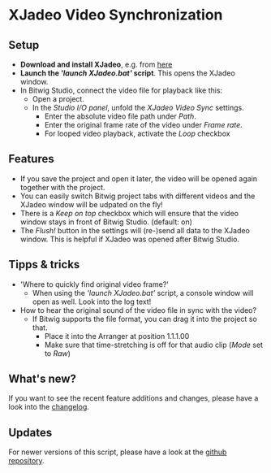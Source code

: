 # XJadeo Video Synchronization

## Setup

- **Download and install XJadeo**, e.g. from [here](https://xjadeo.sourceforge.net/download.html)
- **Launch the *'launch XJadeo.bat'* script**. This opens the XJadeo window.
- In Bitwig Studio, connect the video file for playback like this:
  - Open a project.
  - In the *Studio I/O panel*, unfold the *XJadeo Video Sync* settings.
    - Enter the absolute video file path under *Path*.
    - Enter the original frame rate of the video under *Frame rate*.
    - For looped video playback, activate the *Loop* checkbox

## Features
- If you save the project and open it later, the video will be opened again together with the project.
- You can easily switch Bitwig project tabs with different videos and the XJadeo window will be udpated on the fly!
- There is a *Keep on top* checkbox which will ensure that the video window stays in front of Bitwig Studio. (default: on)
- The *Flush!* button in the settings will (re-)send all data to the XJadeo window. This is helpful if XJadeo was opened after Bitwig Studio.

## Tipps & tricks

- 'Where to quickly find original video frame?'
  - When using the *'launch XJadeo.bat'* script, a console window will open as well. Look into the log text!
- How to hear the original sound of the video file in sync with the video?
  - If Bitwig supports the file format, you can drag it into the project so that.
    - Place it into the Arranger at position 1.1.1.00
    - Make sure that time-stretching is off for that audio clip (*Mode* set to *Raw*)

## What's new?

If you want to see the recent feature additions and changes, please have a look into the [changelog](./doc/changelog.html).

## Updates

For newer versions of this script, please have a look at the [github repository](https://github.com/Trinitou/xjadeo_video_sync_for_bitwig/releases).
